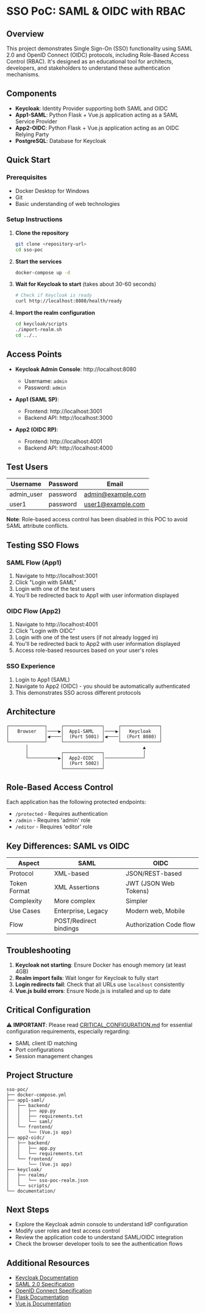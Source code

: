 # SSO PoC: SAML & OIDC with RBAC

## Overview

This project demonstrates Single Sign-On (SSO) functionality using SAML 2.0 and OpenID Connect (OIDC) protocols, including Role-Based Access Control (RBAC). It's designed as an educational tool for architects, developers, and stakeholders to understand these authentication mechanisms.

## Components

- **Keycloak**: Identity Provider supporting both SAML and OIDC
- **App1-SAML**: Python Flask + Vue.js application acting as a SAML Service Provider
- **App2-OIDC**: Python Flask + Vue.js application acting as an OIDC Relying Party
- **PostgreSQL**: Database for Keycloak

## Quick Start

### Prerequisites

- Docker Desktop for Windows
- Git
- Basic understanding of web technologies

### Setup Instructions

1. **Clone the repository**
   ```bash
   git clone <repository-url>
   cd sso-poc
   ```

2. **Start the services**
   ```bash
   docker-compose up -d
   ```

3. **Wait for Keycloak to start** (takes about 30-60 seconds)
   ```bash
   # Check if Keycloak is ready
   curl http://localhost:8080/health/ready
   ```

4. **Import the realm configuration**
   ```bash
   cd keycloak/scripts
   ./import-realm.sh
   cd ../..
   ```

## Access Points

- **Keycloak Admin Console**: http://localhost:8080
  - Username: `admin`
  - Password: `admin`

- **App1 (SAML SP)**:
  - Frontend: http://localhost:3001
  - Backend API: http://localhost:3000
  
- **App2 (OIDC RP)**:
  - Frontend: http://localhost:4001
  - Backend API: http://localhost:4000

## Test Users

| Username | Password | Email |
|----------|----------|-------|
| admin_user | password | admin@example.com |
| user1 | password | user1@example.com |

**Note**: Role-based access control has been disabled in this POC to avoid SAML attribute conflicts.

## Testing SSO Flows

### SAML Flow (App1)

1. Navigate to http://localhost:3001
2. Click "Login with SAML"
3. Login with one of the test users
4. You'll be redirected back to App1 with user information displayed

### OIDC Flow (App2)

1. Navigate to http://localhost:4001
2. Click "Login with OIDC"
3. Login with one of the test users (if not already logged in)
4. You'll be redirected back to App2 with user information displayed
5. Access role-based resources based on your user's roles

### SSO Experience

1. Login to App1 (SAML)
2. Navigate to App2 (OIDC) - you should be automatically authenticated
3. This demonstrates SSO across different protocols

## Architecture

```
┌─────────────┐     ┌──────────────┐     ┌──────────────┐
│   Browser   │────▶│  App1-SAML   │────▶│   Keycloak   │
│             │◀────│  (Port 5001) │◀────│  (Port 8080) │
└─────────────┘     └──────────────┘     └──────────────┘
       │                                          ▲
       │            ┌──────────────┐              │
       └───────────▶│  App2-OIDC   │──────────────┘
                    │  (Port 5002) │
                    └──────────────┘
```

## Role-Based Access Control

Each application has the following protected endpoints:

- `/protected` - Requires authentication
- `/admin` - Requires 'admin' role
- `/editor` - Requires 'editor' role

## Key Differences: SAML vs OIDC

| Aspect | SAML | OIDC |
|--------|------|------|
| Protocol | XML-based | JSON/REST-based |
| Token Format | XML Assertions | JWT (JSON Web Tokens) |
| Complexity | More complex | Simpler |
| Use Cases | Enterprise, Legacy | Modern web, Mobile |
| Flow | POST/Redirect bindings | Authorization Code flow |

## Troubleshooting

1. **Keycloak not starting**: Ensure Docker has enough memory (at least 4GB)
2. **Realm import fails**: Wait longer for Keycloak to fully start
3. **Login redirects fail**: Check that all URLs use `localhost` consistently
4. **Vue.js build errors**: Ensure Node.js is installed and up to date

## Critical Configuration

⚠️ **IMPORTANT**: Please read [CRITICAL_CONFIGURATION.md](documentation/CRITICAL_CONFIGURATION.md) for essential configuration requirements, especially regarding:
- SAML client ID matching
- Port configurations
- Session management changes

## Project Structure

```
sso-poc/
├── docker-compose.yml
├── app1-saml/
│   ├── backend/
│   │   ├── app.py
│   │   ├── requirements.txt
│   │   └── saml/
│   └── frontend/
│       └── (Vue.js app)
├── app2-oidc/
│   ├── backend/
│   │   ├── app.py
│   │   └── requirements.txt
│   └── frontend/
│       └── (Vue.js app)
├── keycloak/
│   ├── realms/
│   │   └── sso-poc-realm.json
│   └── scripts/
└── documentation/
```

## Next Steps

- Explore the Keycloak admin console to understand IdP configuration
- Modify user roles and test access control
- Review the application code to understand SAML/OIDC integration
- Check the browser developer tools to see the authentication flows

## Additional Resources

- [Keycloak Documentation](https://www.keycloak.org/documentation)
- [SAML 2.0 Specification](https://docs.oasis-open.org/security/saml/v2.0/)
- [OpenID Connect Specification](https://openid.net/connect/)
- [Flask Documentation](https://flask.palletsprojects.com/)
- [Vue.js Documentation](https://vuejs.org/)